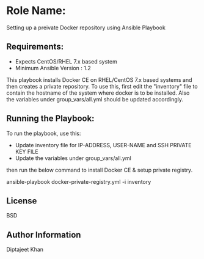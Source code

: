 Role Name:
=========

Setting up a preivate Docker repository using Ansible Playbook

Requirements:
------------

- Expects CentOS/RHEL 7.x based system
- Minimum Ansible Version : 1.2

This playbook installs Docker CE on RHEL/CentOS 7.x based systems and then creates a private repository. To use this, first edit the "inventory" file to contain the hostname of the system where docker is to be installed. Also the variables under group_vars/all.yml should be updated accordingly.

Running the Playbook:
----------------

To run the playbook, use this:

- Update inventory file for IP-ADDRESS, USER-NAME and SSH PRIVATE KEY FILE
- Update the variables under group_vars/all.yml

then run the below command to install Docker CE & setup private registry.

ansible-playbook docker-private-registry.yml -i inventory

License
-------

BSD

Author Information
------------------

Diptajeet Khan
